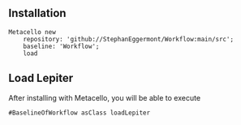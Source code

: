 
## Installation

```st
Metacello new
	repository: 'github://StephanEggermont/Workflow:main/src';
	baseline: 'Workflow';
	load
```

## Load Lepiter

After installing with Metacello, you will be able to execute

```
#BaselineOfWorkflow asClass loadLepiter
```
